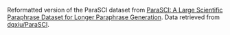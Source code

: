 Reformatted version of the ParaSCI dataset from [ParaSCI: A Large Scientific Paraphrase Dataset for Longer Paraphrase Generation](https://arxiv.org/abs/2101.08382). Data retrieved from [dqxiu/ParaSCI](https://github.com/dqxiu/ParaSCI).